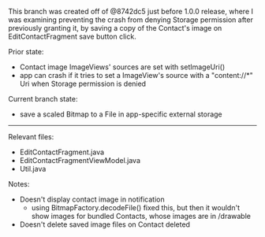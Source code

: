 This branch was created off of @8742dc5 just before 1.0.0 release, where I was examining preventing the crash from denying Storage permission after previously granting it, by saving a copy of the Contact's image on EditContactFragment save button click.

Prior state:
 - Contact image ImageViews' sources are set with setImageUri()
 - app can crash if it tries to set a ImageView's source with a "content://*" Uri when Storage permission is denied

Current branch state:
 - save a scaled Bitmap to a File in app-specific external storage

---

Relevant files:
 - EditContactFragment.java
 - EditContactFragmentViewModel.java
 - Util.java

Notes:
 - Doesn't display contact image in notification
    - using BitmapFactory.decodeFile() fixed this, but then it wouldn't show images for bundled Contacts, whose images are in /drawable
 - Doesn't delete saved image files on Contact deleted